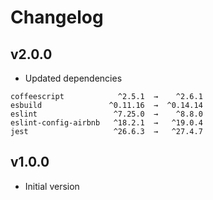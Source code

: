 # Changelog

## v2.0.0

- Updated dependencies

```
coffeescript            ^2.5.1  →    ^2.6.1
esbuild               ^0.11.16  →  ^0.14.14
eslint                 ^7.25.0  →    ^8.8.0
eslint-config-airbnb   ^18.2.1  →   ^19.0.4
jest                   ^26.6.3  →   ^27.4.7
```

## v1.0.0

 - Initial version
